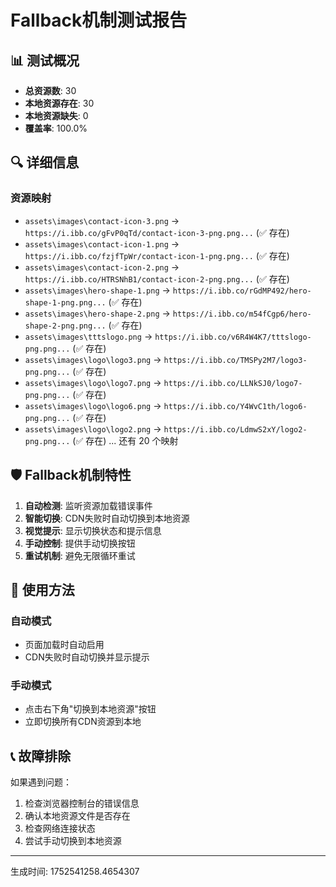 # Fallback机制测试报告

## 📊 测试概况

- **总资源数**: 30
- **本地资源存在**: 30
- **本地资源缺失**: 0
- **覆盖率**: 100.0%

## 🔍 详细信息

### 资源映射
- `assets\images\contact-icon-3.png` -> `https://i.ibb.co/gFvP0qTd/contact-icon-3-png.png...` (✅ 存在)
- `assets\images\contact-icon-1.png` -> `https://i.ibb.co/fzjfTpWr/contact-icon-1-png.png...` (✅ 存在)
- `assets\images\contact-icon-2.png` -> `https://i.ibb.co/HTRSNhB1/contact-icon-2-png.png...` (✅ 存在)
- `assets\images\hero-shape-1.png` -> `https://i.ibb.co/rGdMP492/hero-shape-1-png.png...` (✅ 存在)
- `assets\images\hero-shape-2.png` -> `https://i.ibb.co/m54fCgp6/hero-shape-2-png.png...` (✅ 存在)
- `assets\images\tttslogo.png` -> `https://i.ibb.co/v6R4W4K7/tttslogo-png.png...` (✅ 存在)
- `assets\images\logo\logo3.png` -> `https://i.ibb.co/TMSPy2M7/logo3-png.png...` (✅ 存在)
- `assets\images\logo\logo7.png` -> `https://i.ibb.co/LLNkSJ0/logo7-png.png...` (✅ 存在)
- `assets\images\logo\logo6.png` -> `https://i.ibb.co/Y4WvC1th/logo6-png.png...` (✅ 存在)
- `assets\images\logo\logo2.png` -> `https://i.ibb.co/LdmwS2xY/logo2-png.png...` (✅ 存在)
... 还有 20 个映射

## 🛡️ Fallback机制特性

1. **自动检测**: 监听资源加载错误事件
2. **智能切换**: CDN失败时自动切换到本地资源
3. **视觉提示**: 显示切换状态和提示信息
4. **手动控制**: 提供手动切换按钮
5. **重试机制**: 避免无限循环重试

## 🎯 使用方法

### 自动模式
- 页面加载时自动启用
- CDN失败时自动切换并显示提示

### 手动模式
- 点击右下角"切换到本地资源"按钮
- 立即切换所有CDN资源到本地

## 📞 故障排除

如果遇到问题：
1. 检查浏览器控制台的错误信息
2. 确认本地资源文件是否存在
3. 检查网络连接状态
4. 尝试手动切换到本地资源

---
生成时间: 1752541258.4654307
